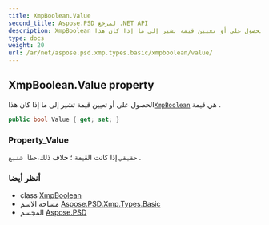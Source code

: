 ```yaml
---
title: XmpBoolean.Value
second_title: Aspose.PSD لمرجع .NET API
description: XmpBoolean ملكية. الحصول على أو تعيين قيمة تشير إلى ما إذا كان هذاXmpBoolean هي قيمة .
type: docs
weight: 20
url: /ar/net/aspose.psd.xmp.types.basic/xmpboolean/value/
---
```

## XmpBoolean.Value property

الحصول على أو تعيين قيمة تشير إلى ما إذا كان هذا[`XmpBoolean`](../) هي قيمة .

```csharp
public bool Value { get; set; }
```

### Property_Value

`حقيقي` إذا كانت القيمة ؛ خلاف ذلك،`خطأ شنيع` .

### أنظر أيضا

* class [XmpBoolean](../)
* مساحة الاسم [Aspose.PSD.Xmp.Types.Basic](../../xmpboolean/)
* المجسم [Aspose.PSD](../../../)


